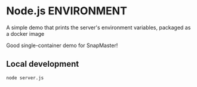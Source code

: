 # Node.js ENVIRONMENT

A simple demo that prints the server's environment variables, packaged as a docker image

Good single-container demo for SnapMaster!

## Local development

    node server.js
    

